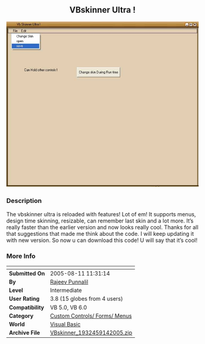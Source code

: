 ﻿<div align="center">

## VBskinner Ultra \!

<img src="PIC20059103223964.jpg">
</div>

### Description

The vbskinner ultra is reloaded with features! Lot of em! It supports menus, design time skinning, resizable, can remember last skin and a lot more. It&#8217;s really faster than the earlier version and now looks really cool. Thanks for all that suggestions that made me think about the code. I will keep updating it with new version. So now u can download this code! U will say that it&#8217;s cool!
 
### More Info
 


<span>             |<span>
---                |---
**Submitted On**   |2005-08-11 11:31:14
**By**             |[Rajeev Punnalil](https://github.com/Planet-Source-Code/PSCIndex/blob/master/ByAuthor/rajeev-punnalil.md)
**Level**          |Intermediate
**User Rating**    |3.8 (15 globes from 4 users)
**Compatibility**  |VB 5\.0, VB 6\.0
**Category**       |[Custom Controls/ Forms/  Menus](https://github.com/Planet-Source-Code/PSCIndex/blob/master/ByCategory/custom-controls-forms-menus__1-4.md)
**World**          |[Visual Basic](https://github.com/Planet-Source-Code/PSCIndex/blob/master/ByWorld/visual-basic.md)
**Archive File**   |[VBskinner\_1932459142005\.zip](https://github.com/Planet-Source-Code/rajeev-punnalil-vbskinner-ultra__1-62501/archive/master.zip)








